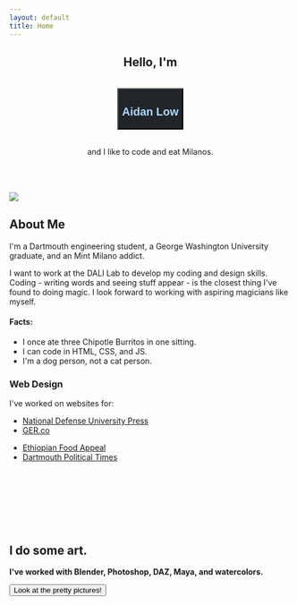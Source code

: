 ```yaml
---
layout: default
title: Home
---
```


<section id="homearea" class="screener padder">
  <div class="container">
    <div class="row">
      <div class="col-lg-4 col-sm-6 mx-auto">
        <h1 style="text-align: center;">Hello, I'm</h1>
        <br>
        <button class="btn" style="display:block; margin:auto; background:#212529;"><h1 style="color:#ADD9FE;">Aidan Low</h1></button>
        <br>
        <p class="lead" style="text-align:center;">and I like to code and eat Milanos.</p>
        <p style="font-size: 4rem; text-align: center;">
          <a href="ALowResume11-17.docx" class="boxlink" style="font-size: 3.4rem;"><i class="fa fa-file-text iconlink" aria-hidden="true"></i></a>
          <a href="http://www.facebook.com/Aidan.M.Low" class="boxlink"><i class="fa fa-facebook iconlink"></i></a>
          <a href="http://www.linkedin.com/ALowVerus" class="boxlink"><i class="fa fa-linkedin iconlink"></i></a>
          <a href="http://www.github.com/ALowVerus" class="boxlink"><i class="fa fa-github-square iconlink"></i></a>
        </p>
      </div>
      <div class="col-lg-4 col-sm-6 hidden-xs-down mx-auto">
        <img src="Pics/MeInPSOutline.png" class="homeareapic">
      </div>
    </div>
  </div>
</section>

<!-- About Me -->
<section id="aboutme" class="screener padder">
  <div class="container">
    <div class="row">
      <div class="col-lg-8 col-sm-12 mx-auto">
        <h2>About Me</h2>
        <p class="lead">I'm a Dartmouth engineering student, a George Washington University graduate, and an Mint Milano addict.</p>
      </div>
    </div>
    <div class="row">
      <div class="col-lg-8 col-sm-12 mx-auto">
        <div class="row">
          <div class="col-lg-6">
            <p class="lead">I want to work at the DALI Lab to develop my coding and design skills. Coding - writing words and seeing stuff appear - is the closest thing I've found to doing magic. I look forward to working with aspiring magicians like myself.</p>
          </div>
          <div class="col-lg-6">
            <h4>Facts:</h4>
            <ul class="lead">
              <li>I once ate three Chipotle Burritos in one sitting.</li>
              <li>I can code in HTML, CSS, and JS.</li>
              <li>I'm a dog person, not a cat person.</li>
            </ul>
          </div>
        </div>
      </div>
    </div>
    <div class="row">
      <div class="col-lg-8 col-sm-12 mx-auto" style="margin-top:10px;">
        <h3>Web Design</h3>
        <p>I've worked on websites for:</p>
        <div class="row">
          <div class="col-lg-6 col-md-4 mx-auto">
            <ul>
              <li><a href="http://ndupress.ndu.edu">National Defense University Press</a></li>
              <li><a href="http://www.ger.co">GER.co</a></li>
            </ul>
          </div>
          <div class="col-lg-6 col-md-4 mx-auto">
            <ul>
              <li><a href="http://www.ecappeal.org">Ethiopian Food Appeal</a></li>
              <li><a href="http://www.dartmouthpolitics.com">Dartmouth Political Times</a></li> 
            </ul>
          </div>
        </div>
      </div>
    </div>
  </div>
</section>

<!-- Art -->
<section id="art" class="bg-light screener">
    <div class="container artcontainer">
      <div class="row">
        <div class="col-lg-8 col-sm-12 mx-auto padder">
          <div class="gal">
            <img src="Pics/LowPolyLand.png" alt="">
            <img src="Pics/GrenadiersExp.jpg" alt="">
            <img src="Pics/Kushano.jpg" alt="">
            <img src="Pics/OrisasStand1.png" alt="">
            <img src="Pics/ParticleCity.png" alt="">
            <img src="Pics/Ragnar.png" alt="">
            <img src="Pics/Wombat.jpg" alt="">
            <img src="Pics/ScaryMan.jpg" alt="">
          </div>
        </div>
      </div>
    </div>
  <div id="overlay">
    <div class="container">
      <div class="row">
        <div class="col-lg-4 mx-auto padder">
          <br><br><br><br><br>
          <h2>I do some art.</h2>
          <p class="lead"><b>I've worked with Blender, Photoshop, DAZ, Maya, and watercolors.</b></p>
          <button class ="btn btn-info" onclick="off()">Look at the pretty pictures!</button>
        </div>
      </div>
    </div>
  </div>
</section>